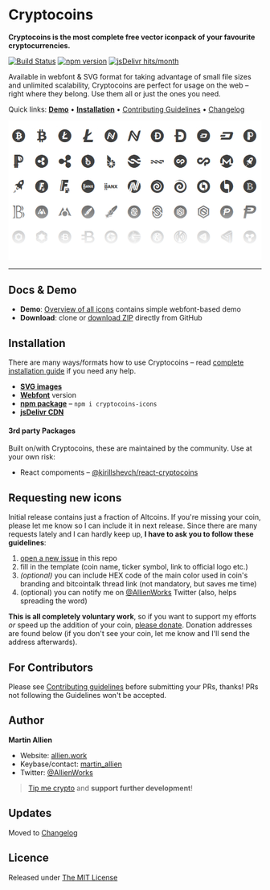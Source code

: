 # Cryptocoins

**Cryptocoins is the most complete free vector iconpack of your favourite cryptocurrencies.**

[![Build Status](https://travis-ci.org/AllienWorks/cryptocoins.svg?branch=master)](https://travis-ci.org/AllienWorks/cryptocoins)
[![npm version](https://badge.fury.io/js/cryptocoins-icons.svg)](https://badge.fury.io/js/cryptocoins-icons)
[![jsDelivr hits/month](https://data.jsdelivr.com/v1/package/npm/cryptocoins-icons/badge)](https://www.jsdelivr.com/package/npm/cryptocoins-icons)

Available in webfont & SVG format for taking advantage of small file sizes and unlimited scalability, Cryptocoins are perfect for usage on the web – right where they belong. Use them all or just the ones you need.

Quick links: **[Demo](icons-demo.html)** • **[Installation](docs/installation.md)** • [Contributing Guidelines](CONTRIBUTING.md) • [Changelog](docs/changelog.md)

![Cryptocoins Preview](docs/cryptocoins-preview.png)

----

## Docs & Demo

* **Demo**: [Overview of all icons](icons-demo.html) contains simple webfont-based demo
* **Download**: clone or [download ZIP](https://github.com/allienworks/cryptocoins/archive/master.zip) directly from GitHub


## Installation

There are many ways/formats how to use Cryptocoins – read [complete installation guide](docs/installation) if you need any help.

* **[SVG images](https://github.com/allienworks/cryptocoins/wiki/SVG-version)**
* **[Webfont](https://github.com/allienworks/cryptocoins/wiki/Webfont-version)** version
* **[npm package](https://www.npmjs.com/package/cryptocoins-icons)** – `npm i cryptocoins-icons`
* **[jsDelivr CDN](https://www.jsdelivr.com/package/npm/cryptocoins-icons)**

#### 3rd party Packages

Built on/with Cryptocoins, these are maintained by the community. Use at your own risk:

* React compoments – [@kirillshevch/react-cryptocoins](https://github.com/kirillshevch/react-cryptocoins)


## Requesting new icons

Initial release contains just a fraction of Altcoins. If you're missing your coin, please let me know so I can include it in next release. Since there are many requests lately and I can hardly keep up, **I have to ask you to follow these guidelines**:

1. [open a new issue](https://github.com/allienworks/cryptocoins/issues/new) in this repo
2. fill in the template (coin name, ticker symbol, link to official logo etc.)
3. _(optional)_ you can include HEX code of the main color used in coin's branding and bitcointalk thread link (not mandatory, but saves me time)
4. (optional) you can notify me on [@AllienWorks](https://twitter.com/AllienWorks) Twitter (also, helps spreading the word)

**This is all completely voluntary work**, so if you want to support my efforts _or_ speed up the addition of your coin, [please donate](https://allien.work/about.html#donate). Donation addresses are found below (if you don't see your coin, let me know and I'll send the address afterwards).


## For Contributors

Please see [Contributing guidelines](CONTRIBUTING.md) before submitting your PRs, thanks! PRs not following the Guidelines won't be accepted.


## Author

**Martin Allien**

* Website: [allien.work](https://allien.work)
* Keybase/contact: [martin_allien](https://keybase.io/martin_allien)
* Twitter: [@AllienWorks](https://twitter.com/AllienWorks)

> [Tip me crypto](https://allien.work/about.html#donate) and **support further development**!


## Updates

Moved to [Changelog](docs/changelog.md)


## Licence

Released under [The MIT License](LICENCE)
